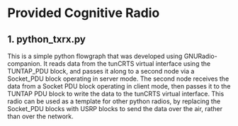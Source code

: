 # Provided Cognitive Radio

## 1. python\_txrx.py
This is a simple python flowgraph that was developed using GNURadio-companion. It reads data from the tunCRTS virtual interface
using the TUNTAP\_PDU block, and passes it along to a second node via a Socket\_PDU block operating in server mode. The second node
receives the data from a Socket PDU block operating in client mode, then passes it to the TUNTAP PDU block to write the data to
the tunCRTS virtual interface. This radio can be used as a template for other python radios, by replacing the Socket\_PDU
blocks with USRP blocks to send the data over the air, rather than over the network.

